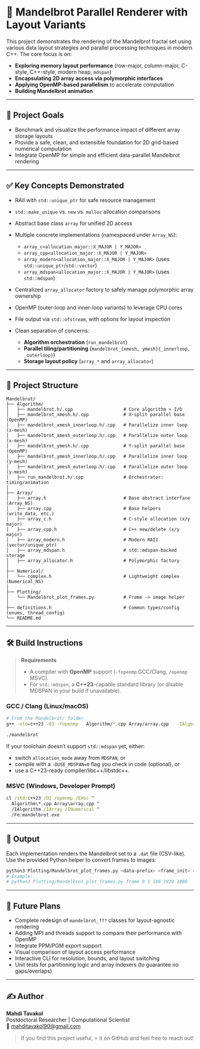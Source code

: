 # 🚀 Mandelbrot Parallel Renderer with Layout Variants

This project demonstrates the rendering of the Mandelbrot fractal set using various data layout strategies and parallel processing techniques in modern C++. The core focus is on:

* **Exploring memory layout performance** (row-major, column-major, C-style, C++-style, modern heap, `mdspan`)
* **Encapsulating 2D array access via polymorphic interfaces**
* **Applying OpenMP-based parallelism** to accelerate computation
* **Building Mandelbrot animation**

---

## 🎯 Project Goals

* Benchmark and visualize the performance impact of different array storage layouts
* Provide a safe, clean, and extensible foundation for 2D grid-based numerical computation
* Integrate OpenMP for simple and efficient data-parallel Mandelbrot rendering

---

## ✅ Key Concepts Demonstrated

* RAII with `std::unique_ptr` for safe resource management
* `std::make_unique` vs. `new` vs. `malloc` allocation comparisons
* Abstract base class `array` for unified 2D access
* Multiple concrete implementations (namespaced under `Array_NS`):

  * `array_c<allocation_major::X_MAJOR | Y_MAJOR>`
  * `array_cpp<allocation_major::X_MAJOR | Y_MAJOR>`
  * `array_modern<allocation_major::X_MAJOR | Y_MAJOR>` (uses `std::unique_ptr`/`std::vector`)
  * `array_mdspan<allocation_major::X_MAJOR | Y_MAJOR>` (uses `std::mdspan`)
* Centralized `array_allocator` factory to safely manage polymorphic array ownership
* OpenMP (outer-loop and inner-loop variants) to leverage CPU cores
* File output via `std::ofstream`, with options for layout inspection
* Clean separation of concerns:
  * **Algorithm orchestration** (`run_mandelbrot`)  
  * **Parallel tiling/partitioning** (`mandelbrot_{xmesh, ymesh}{_innerloop, _outerloop}`)  
  * **Storage layout policy** (`array_*` and `array_allocator`)  

---

## 🧱 Project Structure

```
Mandelbrot/
├── Algorithm/
│   ├── mandelbrot.h/.cpp                   # Core algorithm + I/O
│   ├── mandelbrot_xmesh.h/.cpp             # X-split parallel base (OpenMP)
│   ├── mandelbrot_xmesh_innerloop.h/.cpp   # Parallelize inner loop (x-mesh)
│   ├── mandelbrot_xmesh_outerloop.h/.cpp   # Parallelize outer loop (x-mesh)
│   ├── mandelbrot_ymesh.h/.cpp             # Y-split parallel base (OpenMP)
│   ├── mandelbrot_ymesh_innerloop.h/.cpp   # Parallelize inner loop (y-mesh)
│   ├── mandelbrot_ymesh_outerloop.h/.cpp   # Parallelize outer loop (y-mesh)
│   ├── run_mandelbrot.h/.cpp               # Orchestrator: timing/animation
│
├── Array/
│   ├── array.h                             # Base abstract interface (Array_NS)
│   ├── array.cpp                           # Base helpers (write_data, etc.)
│   ├── array_c.h                           # C-style allocation (x/y major)
│   ├── array_cpp.h                         # C++ new/delete (x/y major)
│   ├── array_modern.h                      # Modern RAII (vector/unique_ptr)
│   ├── array_mdspan.h                      # std::mdspan-backed storage
│   ├── array_allocator.h                   # Polymorphic factory
│
├── Numerical/
│   └── complex.h                           # Lightweight complex (Numerical_NS)
│
├── Plotting/
│   └── Mandelbrot_plot_frames.py           # Frame -> image helper
│
├── definitions.h                           # Common types/config (enums, thread_config)
└── README.md
```

---

## 🛠 Build Instructions

> **Requirements**
> * A compiler with **OpenMP** support (`-fopenmp` GCC/Clang, `/openmp` MSVC).
> * For `std::mdspan`, a **C++23**-capable standard library (or disable MDSPAN in your build if unavailable).

### GCC / Clang (Linux/macOS)

```bash
# From the Mandelbrot/ folder
g++ -std=c++23 -O3 -fopenmp   Algorithm/*.cpp Array/array.cpp   -IAlgorithm -IArray -INumerical   -o mandelbrot

./mandelbrot
```

If your toolchain doesn’t support `std::mdspan` yet, either:
- switch `allocation_mode` away from `MDSPAN`, or
- compile with a `-DUSE_MDSPAN=0` flag you check in code (optional), or
- use a C++23-ready compiler/libc++/libstdc++.

### MSVC (Windows, Developer Prompt)

```bat
cl /std:c++23 /O2 /openmp /EHsc ^
  Algorithm\*.cpp Array\array.cpp ^
  /IAlgorithm /IArray /INumerical ^
  /Fe:mandelbrot.exe
```

---

## 📸 Output

Each implementation renders the Mandelbrot set to a `.dat` file (CSV-like).  
Use the provided Python helper to convert frames to images:

```bash
python3 Plotting/Mandelbrot_plot_frames.py <data-prefix> <frame_init> <stride> <frame_last> <x_dim> <y_dim>
# Example:
# python3 Plotting/Mandelbrot_plot_frames.py frame 0 1 100 1920 1080
```

---

## 📌 Future Plans

* Complete redesign of `mandelbrot_???` classes for layout-agnostic rendering
* Adding MPI and threads support to compare their performance with OpenMP
* Integrate PPM/PGM export support
* Visual comparison of layout access performance
* Interactive CLI for resolution, bounds, and layout switching
* Unit tests for partitioning logic and array indexers (to guarantee no gaps/overlaps)

---

## ✍️ Author

**Mahdi Tavakol**  
Postdoctoral Researcher | Computational Scientist  
📧 [mahditavakol90@gmail.com](mailto:mahditavakol90@gmail.com)

> If you find this project useful, ⭐ it on GitHub and feel free to reach out!
